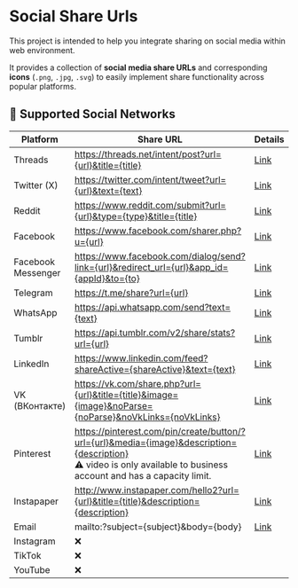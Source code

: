 # Social Share Urls

This project is intended to help you integrate sharing on social media within web environment.

It provides a collection of **social media share URLs** and corresponding **icons** (`.png`, `.jpg`, `.svg`) to easily implement share functionality across popular platforms.

## 📱 Supported Social Networks

| Platform           | Share URL                                                                                                                                         | Details             |
|--------------------|---------------------------------------------------------------------------------------------------------------------------------------------------|---------------------|
| Threads            | https://threads.net/intent/post?url={url}&title={title}                                                                                           | [Link](./README.md) |
| Twitter (X)        | https://twitter.com/intent/tweet?url={url}&text={text}                                                                                            | [Link](./README.md) |
| Reddit             | https://www.reddit.com/submit?url={url}&type={type}&title={title}                                                                                 | [Link](./README.md) |
| Facebook           | https://www.facebook.com/sharer.php?u={url}                                                                                                       | [Link](./README.md) |
| Facebook Messenger | https://www.facebook.com/dialog/send?link={url}&redirect_url={url}&app_id={appId}&to={to}                                                         | [Link](./README.md) |
| Telegram           | https://t.me/share?url={url}                                                                                                                      | [Link](./README.md) |
| WhatsApp           | https://api.whatsapp.com/send?text={text}                                                                                                         | [Link](./README.md) |
| Tumblr             | https://api.tumblr.com/v2/share/stats?url={url}                                                                                                   | [Link](./README.md) |
| LinkedIn           | https://www.linkedin.com/feed?shareActive={shareActive}&text={text}                                                                               | [Link](./README.md) |
| VK (ВКонтакте)     | https://vk.com/share.php?url={url}&title={title}&image={image}&noParse={noParse}&noVkLinks={noVkLinks}                                            | [Link](./README.md) |
| Pinterest          | https://pinterest.com/pin/create/button/?url={url}&media={image}&description={description}<br>⚠️ video is only available to business account and has a capacity limit. | [Link](./README.md) |
| Instapaper         | http://www.instapaper.com/hello2?url={url}&title={title}&description={description}                                                                | [Link](./README.md) |
| Email              | mailto:?subject={subject}&body={body}                                                                                                             | [Link](./README.md) |
| Instagram          | ❌                                                                                                                                                |                     |
| TikTok             | ❌                                                                                                                                                |                     |
| YouTube            | ❌                                                                                                                                                |                     |

